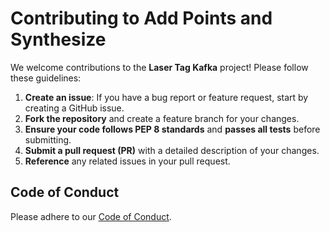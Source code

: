 # Contributing to Add Points and Synthesize

We welcome contributions to the **Laser Tag Kafka** project! Please follow these guidelines:

1. **Create an issue**: If you have a bug report or feature request, start by creating a GitHub issue.
2. **Fork the repository** and create a feature branch for your changes.
3. **Ensure your code follows PEP 8 standards** and **passes all tests** before submitting.
4. **Submit a pull request (PR)** with a detailed description of your changes.
5. **Reference** any related issues in your pull request.

## Code of Conduct  

Please adhere to our [Code of Conduct](CODE_OF_CONDUCT.md).

